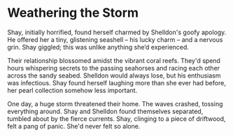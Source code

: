 # Weathering the Storm

Shay, initially horrified, found herself charmed by Shelldon's goofy apology. He offered her a tiny, glistening seashell – his lucky charm – and a nervous grin. Shay giggled; this was unlike anything she’d experienced.

Their relationship blossomed amidst the vibrant coral reefs. They'd spend hours whispering secrets to the passing seahorses and racing each other across the sandy seabed. Shelldon would always lose, but his enthusiasm was infectious. Shay found herself laughing more than she ever had before, her pearl collection somehow less important.

One day, a huge storm threatened their home. The waves crashed, tossing everything around. Shay and Shelldon found themselves separated, tumbled about by the fierce currents. Shay, clinging to a piece of driftwood, felt a pang of panic. She'd never felt so alone.
